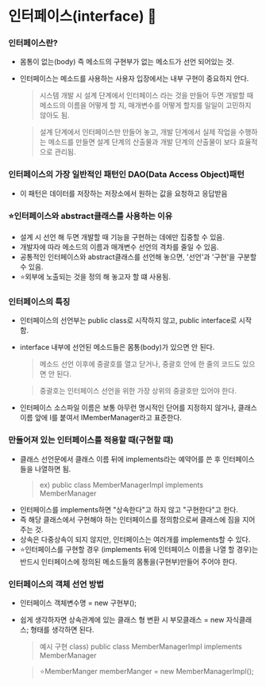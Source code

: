 # 인터페이스(interface)	:pushpin:


### 인터페이스란?
* 몸통이 없는(body) 즉 메소드의 구현부가 없는 메소드가 선언 되어있는 것.
* 인터페이스는 메소드를 사용하는 사용자 입장에서는 내부 구현이 중요하지 안다.
  > 시스템 개발 시 설계 단계에서 인터페이스 라는 것을 만들어 두면 개발할 때 메소드의 이름을 어떻게 할 지,
  > 매개변수를 어떻게 할지를 일일이 고민하지 않아도 됨.
  
  > 설계 단계에서 인터페이스만 만들어 놓고, 개발 단계에서 실제 작업을 수행하는 메소드를 만들면 설계 단계의 산출물과 개발 단계의 산출물이 보다 효율적으로 관리됨.
  
  

### 인터페이스의 가장 일반적인 패턴인 DAO(Data Access Object)패턴
* 이 패턴은 데이터를 저장하는 저장소에서 원하는 값을 요청하고 응답받음

### ⭐인터페이스와 abstract클래스를 사용하는 이유
* 설계 시 선언 해 두면 개발할 때 기능을 구현하는 데에만 집중할 수 있음.
* 개발자에 따라 메소드의 이름과 매개변수 선언의 격차를 줄일 수 있음.
* 공통적인 인터페이스와 abstract클래스를 선언해 놓으면, '선언'과 '구현'을 구분할 수 있음.
* ⭐외부에 노출되는 것을 정의 해 놓고자 할 떄 사용됨.

### 인터페이스의 특징
* 인터페이스의 선언부는 public class로 시작하지 않고, public interface로 시작함.
* interface 내부에 선언된 메소드들은 몸통(body)가 있으면 안 된다.
  > 메소드 선언 이후에 중괄호를 열고 닫거나, 중괄호 안에 한 줄의 코드도 있으면 안 된다.
  
  > 중괄호는 인터페이스 선언을 위한 가장 상위의 중괄호만 있어야 한다.
* 인터페이스 소스파일 이름은 보통 아무런 명시적인 단어를 지정하지 않거나, 클래스 이름 앞에 I를 붙여서 IMemberManager라고 표준한다.

### 만들어져 있는 인터페이스를 적용할 때(구현할 떄)
* 클래스 선언문에서 클래스 이름 뒤에 implements라는 예약어를 쓴 후 인터페이스들을 나열하면 됨.
  > ex) public class MemberManagerImpl implements MemberManager
* 인터페이스를 implements하면 "상속한다"고 하지 않고 "구현한다"고 한다.
* 즉 해당 클래스에서 구현해야 하는 인터페이스를 정의함으로써 클래스에 짐을 지어 주는 것.
* 상속은 다중상속이 되지 않지만, 인터페이스는 여러개를 implements할 수 있다.
* ⭐인터페이스를 구현할 경우 (implements 뒤에 인터페이스 이름을 나열 할 경우)는 반드시 인터페이스에 정의된 메소드들의 몸통을(구현부)만들어 주어야 한다.

### 인터페이스의 객체 선언 방법
* 인터페이스 객체변수명 = new 구현부();
* 쉽게 생각하자면 상속관계에 있는 클래스 형 변환 시 부모클래스 = new 자식클래스; 형태를 생각하면 된다.
  > 예시 구현 class) public class MemberManagerImpl implements MemberManager 
  
  > ⭐MemberManger memberManger = new MemberManagerImpl();
  
